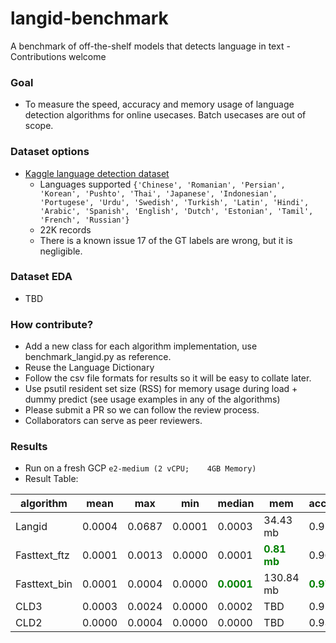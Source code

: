 # langid-benchmark
A benchmark of off-the-shelf models that detects language in text - Contributions welcome

### Goal
- To measure the speed, accuracy and memory usage of language detection algorithms for online usecases. Batch usecases are out of scope.

### Dataset options
- [Kaggle language detection dataset](https://www.kaggle.com/martinkk5575/language-detection)
  - Languages supported ```{'Chinese', 'Romanian', 'Persian', 'Korean', 'Pushto', 'Thai', 'Japanese', 'Indonesian', 'Portugese', 'Urdu', 'Swedish', 'Turkish', 'Latin', 'Hindi', 'Arabic', 'Spanish', 'English', 'Dutch', 'Estonian', 'Tamil', 'French', 'Russian'}```
  - 22K records
  - There is a known issue 17 of the GT labels are wrong, but it is negligible.

### Dataset EDA
- TBD

### How contribute?
- Add a new class for each algorithm implementation, use benchmark_langid.py as reference.
- Reuse the Language Dictionary
- Follow the csv file formats for results so it will be easy to collate later.
- Use psutil resident set size (RSS) for memory usage during load + dummy predict (see usage examples in any of the algorithms)
- Please submit a PR so we can follow the review process.
- Collaborators can serve as peer reviewers.

### Results 
- Run on a fresh GCP `e2-medium (2 vCPU;	4GB Memory)`
- Result Table:

| algorithm    | mean   | max    | min    | median | mem          | accuracy |
| ------------ | ------ | ------ | ------ | ------ | ------------ | -------- |
| Langid       | 0.0004 | 0.0687 | 0.0001 | 0.0003 | 34.43 mb     | 0.9543   |
| Fasttext_ftz | 0.0001 | 0.0013 | 0.0000 | 0.0001 | <b><span style="color:green"> 0.81 mb </span></b> | 0.9673   |
| Fasttext_bin | 0.0001 | 0.0004 | 0.0000 | <b><span style="color:green"> 0.0001 </span></b> | 130.84 mb    | <b><span style="color:green"> 0.9751 </span></b> |
| CLD3         | 0.0003 | 0.0024 | 0.0000 | 0.0002 | TBD          | 0.9557   |
| CLD2         | 0.0000 | 0.0004 | 0.0000 | 0.0000 | TBD          | 0.9308   |


